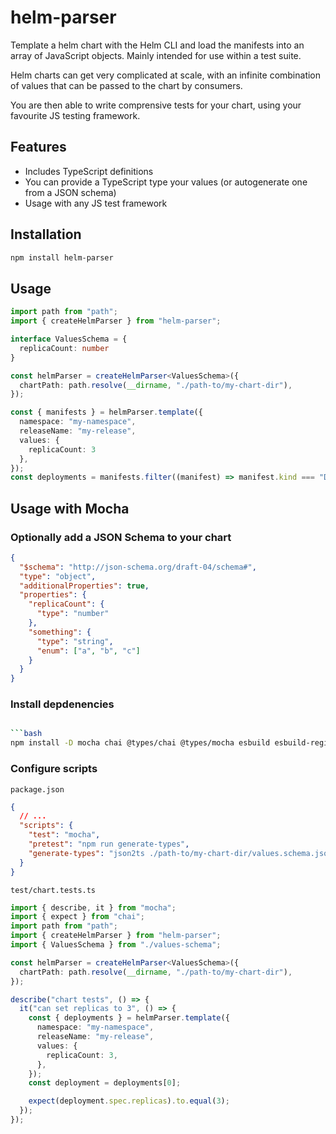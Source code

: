 # helm-parser

Template a helm chart with the Helm CLI and load the manifests into an array of JavaScript objects. Mainly intended for use within a test suite.

Helm charts can get very complicated at scale, with an infinite combination of values that can be passed to the chart by consumers.

You are then able to write comprensive tests for your chart, using your favourite JS testing framework.

## Features

- Includes TypeScript definitions
- You can provide a TypeScript type your values (or autogenerate one from a JSON schema)
- Usage with any JS test framework

## Installation

```bash
npm install helm-parser
```

## Usage

```ts
import path from "path";
import { createHelmParser } from "helm-parser";

interface ValuesSchema = {
  replicaCount: number
}

const helmParser = createHelmParser<ValuesSchema>({
  chartPath: path.resolve(__dirname, "./path-to/my-chart-dir"),
});

const { manifests } = helmParser.template({
  namespace: "my-namespace",
  releaseName: "my-release",
  values: {
    replicaCount: 3
  },
});
const deployments = manifests.filter((manifest) => manifest.kind === "Deployment");

```

## Usage with Mocha

### Optionally add a JSON Schema to your chart

```json
{
  "$schema": "http://json-schema.org/draft-04/schema#",
  "type": "object",
  "additionalProperties": true,
  "properties": {
    "replicaCount": {
      "type": "number"
    },
    "something": {
      "type": "string",
      "enum": ["a", "b", "c"]
    }
  }
}
```

### Install depdenencies

````bash

```bash
npm install -D mocha chai @types/chai @types/mocha esbuild esbuild-register json-schema-to-typescript typescript
````

### Configure scripts

`package.json`

```json
{
  // ...
  "scripts": {
    "test": "mocha",
    "pretest": "npm run generate-types",
    "generate-types": "json2ts ./path-to/my-chart-dir/values.schema.json > ./test/values-schema.d.ts"
  }
}
```

`test/chart.tests.ts`

```ts
import { describe, it } from "mocha";
import { expect } from "chai";
import path from "path";
import { createHelmParser } from "helm-parser";
import { ValuesSchema } from "./values-schema";

const helmParser = createHelmParser<ValuesSchema>({
  chartPath: path.resolve(__dirname, "./path-to/my-chart-dir"),
});

describe("chart tests", () => {
  it("can set replicas to 3", () => {
    const { deployments } = helmParser.template({
      namespace: "my-namespace",
      releaseName: "my-release",
      values: {
        replicaCount: 3,
      },
    });
    const deployment = deployments[0];

    expect(deployment.spec.replicas).to.equal(3);
  });
});
```
